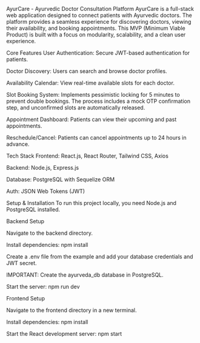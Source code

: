 AyurCare - Ayurvedic Doctor Consultation Platform
AyurCare is a full-stack web application designed to connect patients with Ayurvedic doctors. The platform provides a seamless experience for discovering doctors, viewing their availability, and booking appointments. This MVP (Minimum Viable Product) is built with a focus on modularity, scalability, and a clean user experience.

Core Features
User Authentication: Secure JWT-based authentication for patients.

Doctor Discovery: Users can search and browse doctor profiles.

Availability Calendar: View real-time available slots for each doctor.

Slot Booking System: Implements pessimistic locking for 5 minutes to prevent double bookings. The process includes a mock OTP confirmation step, and unconfirmed slots are automatically released.

Appointment Dashboard: Patients can view their upcoming and past appointments.

Reschedule/Cancel: Patients can cancel appointments up to 24 hours in advance.

Tech Stack
Frontend: React.js, React Router, Tailwind CSS, Axios

Backend: Node.js, Express.js

Database: PostgreSQL with Sequelize ORM

Auth: JSON Web Tokens (JWT)

Setup & Installation
To run this project locally, you need Node.js and PostgreSQL installed.

Backend Setup

Navigate to the backend directory.

Install dependencies: npm install

Create a .env file from the example and add your database credentials and JWT secret.

IMPORTANT: Create the ayurveda_db database in PostgreSQL.

Start the server: npm run dev

Frontend Setup

Navigate to the frontend directory in a new terminal.

Install dependencies: npm install

Start the React development server: npm start
